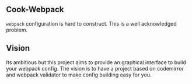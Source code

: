 ## Cook-Webpack

`webpack` configuration is hard to construct. This is a well acknowledged problem. 

## Vision

Its ambitious but this project aims to provide an graphical interface to build your webpack config. The vision is to have a project based on codemirror and webpack validator to make config building easy for you.
